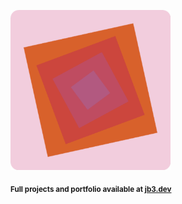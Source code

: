 <a href="https://github.com/jb3/fractal"><img width="256px" src="fractal-20251101-184620.png"/></a>

<sub>**Full projects and portfolio available at [jb3.dev](https://jb3.dev/)**</sub>
